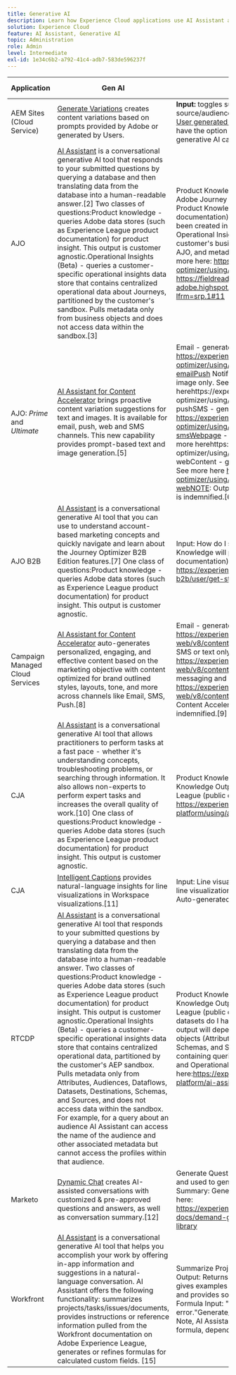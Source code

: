 ```yaml
---
title: Generative AI
description: Learn how Experience Cloud applications use AI Assistant and Generative AI.
solution: Experience Cloud
feature: AI Assistant, Generative AI
topic: Administration
role: Admin
level: Intermediate
exl-id: 1e34c6b2-a792-41c4-adb7-583de596237f
---
```


| Application | Gen AI | Examples of Input and Output | Adobe Firefly? |
|----------|------------|-----------|----------------|
| AEM Sites (Cloud Service)  | [Generate Variations](https://experienceleague.adobe.com/en/docs/experience-manager-cloud-service/content/generative-ai/generate-variations) creates content variations based on prompts provided by Adobe or generated by Users.| **Input:** toggles such as number of variations to generate; audience source/audience target; additional context; [Adobe prompt template](https://experienceleague.adobe.com/en/docs/experience-manager-cloud-service/content/generative-ai/generate-variations#get-started) [User generated prompt](https://experienceleague.adobe.com/en/docs/experience-manager-cloud-service/content/generative-ai/generate-variations#create-prompt) **Output:** generated content/market copy; also have the option to generate images in Adobe Express using the generative AI capabilities of Firefly. See [Generate Image](https://experienceleague.adobe.com/en/docs/experience-manager-cloud-service/content/generative-ai/generate-variations#generate-image)  | Yes|
| AJO | [AI Assistant](https://experienceleague.adobe.com/en/docs/experience-platform/ai-assistant/home) is a conversational generative AI tool that responds to your submitted questions by querying a database and then translating data from the database into a human-readable answer.[2] Two classes of questions:Product knowledge - queries Adobe data stores (such as Experience League product documentation) for product insight. This output is customer agnostic.Operational Insights (Beta) - queries a customer-specific operational insights data store that contains centralized operational data about Journeys, partitioned by the customer's sandbox. Pulls metadata only from business objects and does not access data within the sandbox.[3] | Product Knowledge Input: How many live activities can I have in one Adobe Journey Optimizer sandbox?Product Knowledge Output: Product Knowledge will pull from Experience League (public documentation).Operational Insights Input: How many Journeys have been created in the last 7 days?Operational Insights Output: Operational Insights output will depend on metadata pulled from customer's business objects. Journeys is the only object available in AJO, and metadata will be pulled from the current sandbox.[4]See more here: https://experienceleague.adobe.com/en/docs/journey-optimizer/using/get-started/ai-assistantSee more here: https://fieldreadiness-adobe.highspot.com/items/6661f1c132683fd5e6a8adf4?lfrm=srp.1#11    | No    |
| AJO: _Prime_ and _Ultimate_  | [AI Assistant for Content Accelerator](https://experienceleague.adobe.com/en/docs/journey-optimizer/using/content-management/ai-assistant/gs-generative) brings proactive content variation suggestions for text and images. It is available for email, push, web and SMS channels. This new capability provides prompt-based text and image generation.[5]     | Email - generate a full email, text only or image only. See more here https://experienceleague.adobe.com/en/docs/journey-optimizer/using/content-management/ai-assistant/generative-emailPush Notification - generate a full push notification, text only or image only. See more herehttps://experienceleague.adobe.com/en/docs/journey-optimizer/using/content-management/ai-assistant/generative-pushSMS - generate a full SMS, or text only. See more here https://experienceleague.adobe.com/en/docs/journey-optimizer/using/content-management/ai-assistant/generative-smsWebpage - generate web page images or web page text. See more herehttps://experienceleague.adobe.com/en/docs/journey-optimizer/using/content-management/ai-assistant/generative-webContent - generate content for various messaging campaigns. See more here https://experienceleague.adobe.com/en/docs/journey-optimizer/using/content-management/ai-assistant/generative-webNOTE: Output from Content Accelerator in AJO Prime and Ultimate is indemnified.[6] | Yes   |
| AJO B2B  | [AI Assistant](https://experienceleague.adobe.com/en/docs/journey-optimizer-b2b/user/get-started/ai-assistant) is a conversational generative AI tool that you can use to understand account-based marketing concepts and quickly navigate and learn about the Journey Optimizer B2B Edition features.[7] One class of questions:Product knowledge - queries Adobe data stores (such as Experience League product documentation) for product insight. This output is customer agnostic.    | Input: How do I send an email in an account journey?Output: Product Knowledge will pull from Experience League (public documentation).See more here: https://experienceleague.adobe.com/en/docs/journey-optimizer-b2b/user/get-started/ai-assistant   | No   |
| Campaign Managed Cloud Services | [AI Assistant for Content Accelerator](https://experienceleague.adobe.com/en/docs/campaign-web/v8/content/ai-assistant/generative-gs) auto-generates personalized, engaging, and effective content based on the marketing objective with content optimized for brand outlined styles, layouts, tone, and more across channels like Email, SMS, Push.[8]  | Email - generate a full email, text only or image only. See more here https://experienceleague.adobe.com/en/docs/campaign-web/v8/content/ai-assistant/generative-contentSMS - generate full SMS or text only. See more here https://experienceleague.adobe.com/en/docs/campaign-web/v8/content/ai-assistant/generative-smsPush - craft compelling messaging and generate content. See more here https://experienceleague.adobe.com/en/docs/campaign-web/v8/content/ai-assistant/generative-pushNOTE: Output from Content Accelerator in Campaign Managed Cloud Services is indemnified.[9]    | Yes  |
| CJA   | [AI Assistant](https://experienceleague.adobe.com/en/docs/analytics-platform/using/ai-assistant?lang=en) is a conversational generative AI tool that allows practitioners to perform tasks at a fast pace - whether it's understanding concepts, troubleshooting problems, or searching through information. It also allows non-experts to perform expert tasks and increases the overall quality of work.[10] One class of questions:Product knowledge - queries Adobe data stores (such as Experience League product documentation) for product insight. This output is customer agnostic.    | Product Knowledge Input: How do I build a calculated metric?Product Knowledge Output: Product Knowledge will pull from Experience League (public documentation).See more here: https://experienceleague.adobe.com/en/docs/analytics-platform/using/ai-assistant        | No             |
| CJA    | [Intelligent Captions](https://experienceleague.adobe.com/en/docs/analytics-platform/using/cja-workspace/visualizations/intelligent-captions) provides natural-language insights for line visualizations in Workspace visualizations.[11] | Input: Line visualizations. Captions are auto-generated based on such line visualizations when User clicks "Intelligent captions."Output: Auto-generated natural-language captions.        | No             |
| RTCDP    | [AI Assistant](https://experienceleague.adobe.com/en/docs/experience-platform/ai-assistant/home) is a conversational generative AI tool that responds to your submitted questions by querying a database and then translating data from the database into a human-readable answer. Two classes of questions:Product knowledge - queries Adobe data stores (such as Experience League product documentation) for product insight. This output is customer agnostic.Operational Insights (Beta) - queries a customer-specific operational insights data store that contains centralized operational data, partitioned by the customer's AEP sandbox. Pulls metadata only from Attributes, Audiences, Dataflows, Datasets, Destinations, Schemas, and Sources, and does not access data within the sandbox. For example, for a query about an audience AI Assistant can access the name of the audience and other associated metadata but cannot access the profiles within that audience. | Product Knowledge Input: How is profile richness calculated?Product Knowledge Output: Product Knowledge will pull from Experience League (public documentation).Operational Insights Input: How many datasets do I have?Operational Insights Output: Operational Insights output will depend on metadata pulled from Customer's business objects (Attributes, Audiences, Dataflows, Datasets, Destinations, Schemas, and Sources), and includes link to specific UI page containing queried data.See table for additional Product Knowledge and Operational Insights Input examples here:https://experienceleague.adobe.com/en/docs/experience-platform/ai-assistant/home  | No |
| Marketo  | [Dynamic Chat](https://experienceleague.adobe.com/en/docs/marketo/using/product-docs/demand-generation/dynamic-chat/dynamic-chat-overview) creates AI-assisted conversations with customized &amp; pre-approved questions and answers, as well as conversation summary.[12] | Generate Questions: Provide URLs from which content is extracted and used to generate questions / responses.[13]Conversation Summary: Generates a summary of a chat conversation.[14]See more here: https://experienceleague.adobe.com/en/docs/marketo/using/product-docs/demand-generation/dynamic-chat/generative-ai/response-library  | No |
| Workfront | [AI Assistant](https://experienceleague.adobe.com/en/docs/workfront/using/basics/ai-assistant/ai-assistant-overview) is a conversational generative AI tool that helps you accomplish your work by offering in-app information and suggestions in a natural-language conversation. AI Assistant offers the following functionality: summarizes projects/tasks/issues/documents, provides instructions or reference information pulled from the Workfront documentation on Adobe Experience League, generates or refines formulas for calculated custom fields. [15]&nbsp;      | Summarize Project Input: "Summarize this project"Summarize Project Output: Returns brief descriptions of the project's purpose and status, gives examples of tasks that are completed and that are still pending, and provides some additional details and notes.[16]Generate/Refine Formula Input: "Rewrite this formula to remove the invalid expression error."Generate/Refine Formula Output: Generated or refined formula. Note, AI Assistant may take a few moments to generate the revised formula, depending on size and complexity of formula.[17]       | No             |

